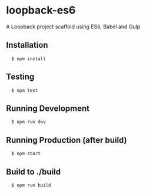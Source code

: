 # loopback-es6
A Loopback project scaffold using ES6, Babel and Gulp

## Installation

```
  $ npm install
```

## Testing

```
  $ npm test
```

## Running Development

```
  $ npm run dev
```

## Running Production (after build)

```
  $ npm start
```

## Build to ./build

```
  $ npm run build
```

